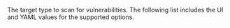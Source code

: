 The target type to scan for vulnerabilities. The following list includes the UI and YAML values for the supported options.